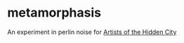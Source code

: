 # metamorphasis
An experiment in perlin noise for [Artists of the Hidden City](https://instagram.com/artistsofthehiddencity)

